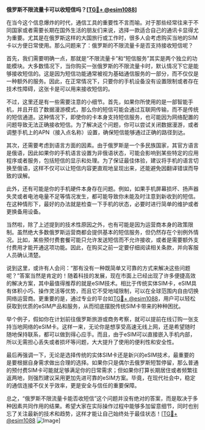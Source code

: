 **俄罗斯不限流量卡可以收短信吗？[[TG💪+ @esim1088](https://t.me/s/esim1088)]**

在当今这个信息爆炸的时代，通信工具的重要性不言而喻。对于那些经常往来于不同国家或者需要长期在国外生活的朋友们来说，选择一款适合自己的通讯卡显得尤为重要。尤其是在俄罗斯这样的大国旅行或工作时，很多人会考虑购买当地的SIM卡以方便日常使用。那么问题来了：俄罗斯的不限流量卡是否支持接收短信呢？

首先，我们需要明确一点，那就是“不限流量卡”和“短信服务”其实是两个独立的功能模块。大多数情况下，当你购买一张俄罗斯的不限流量卡时，默认情况下它是能够接收短信的。这是因为短信功能通常被视为基础通信服务的一部分，而不仅仅是一种额外的服务。因此，在正常情况下，只要你的手机设备没有设置限制或者存在技术性障碍，这张卡是可以用来接收短信的。

不过，这里还是有一些需要注意的小细节。首先，如果你所使用的是一部智能手机，并且开启了数据漫游模式，那么你的短信可能会通过互联网传输，而不是传统的短信通道。这种情况下，即使你的卡本身支持短信服务，也可能因为网络配置的问题导致无法正确接收短信。为了解决这个问题，你可以尝试关闭数据漫游，或者调整手机上的APN（接入点名称）设置，确保短信能够通过正确的路径到达。

其次，还需要考虑到语言方面的因素。由于俄罗斯是一个多民族国家，其官方语言是俄语，因此如果你的手机语言设置为非俄语状态，可能会影响到某些特定的应用程序或者服务，包括短信的显示和处理。为了保证最佳体验，建议将手机的语言切换至俄语，这样不仅可以让短信内容更直观地呈现出来，还能避免因翻译错误而导致的误解。

此外，还有可能是你的手机硬件本身存在问题。例如，如果手机屏幕损坏、扬声器失灵或者电池电量不足等情况发生，都可能导致你未能及时注意到新收到的短信。在这种情形下，最好的办法就是检查一下手机的状态，必要时进行简单的维护或者更换备用设备。

当然啦，除了上述提到的技术性原因之外，也有可能是因为运营商本身的政策限制。虽然绝大多数俄罗斯运营商都会提供基本的短信服务，但仍然存在个别例外情况。比如，某些预付费套餐可能只允许发送短信而不允许接收，或者是需要额外支付费用才能开通这项功能。因此，在购买之前一定要仔细阅读相关条款，并向客服人员确认清楚。

说到这里，或许有人会问：“那有没有一种既简单又可靠的方式来解决这些问题呢？”答案当然是肯定的！随着科技的发展，现在市面上已经出现了许多便捷高效的解决方案，其中最值得推荐的就是eSIM技术。相比于传统实体SIM卡，eSIM具有体积小巧、操作灵活等优势，而且它不受地域限制，可以在全球范围内自由切换网络运营商。更重要的是，通过专业的平台如[TG💪+ @esim1088](https://t.me/s/esim1088)，用户可以轻松获取到优质的eSIM产品和服务，从而彻底摆脱传统SIM卡带来的种种困扰。

举个例子，假如你在计划前往俄罗斯旅游或商务考察，就可以提前在线订购一张支持当地网络的eSIM卡。这样一来，无论你是想享受高速无线上网，还是希望随时随地保持联系，都可以做到得心应手。而且，由于eSIM可以直接嵌入手机内部，所以无需担心丢失或者损坏等问题，大大提升了使用的便利性和安全性。

最后再强调一下，无论是选择传统的实体SIM卡还是新兴的eSIM技术，最重要的是要根据自身需求做出合理的选择。如果你只是偶尔去俄罗斯短暂停留，那么普通的预付费SIM卡可能就足够满足你的日常需求；但如果你打算长期居住或者频繁往返两地，则强烈建议采用更加先进可靠的eSIM方案。毕竟，在现代社会中，稳定的通信连接不仅关乎效率，更是安全与信任的重要保障。

总之，“俄罗斯不限流量卡能否收短信”这个问题并没有绝对的答案，而是取决于多种因素共同作用的结果。希望大家在实际操作过程中能够多加留意细节，同时也别忘了关注最新的技术和趋势，这样才能让自己始终处于最佳状态！[[TG💪+ @esim1088](https://t.me/s/esim1088) ![Image](https://i.postimg.cc/4NQfJmqS/Snipaste-2025-05-13-00-14-12.png)]